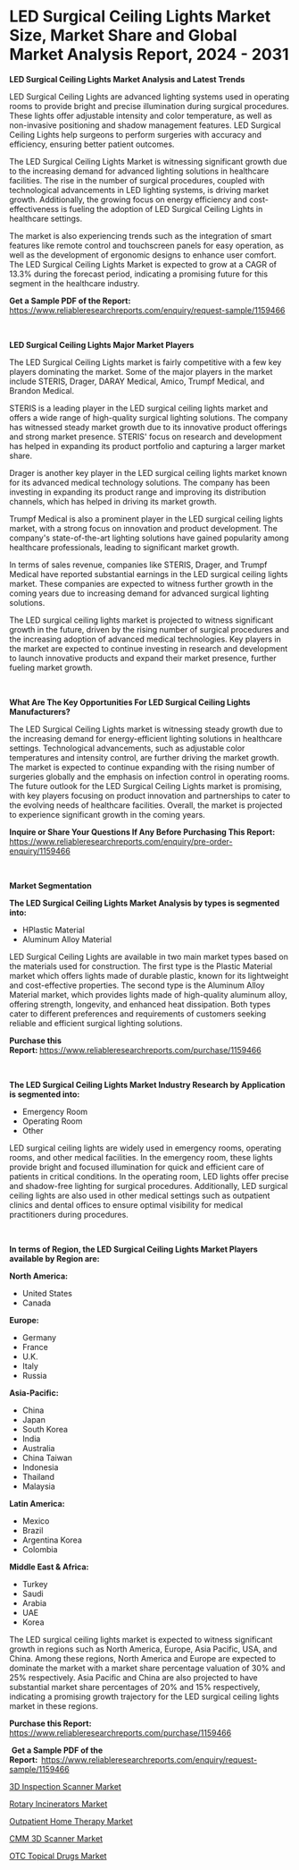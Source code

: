 <p><h1>LED Surgical Ceiling Lights Market Size, Market Share and Global Market Analysis Report, 2024 - 2031</h1></p><p><strong>LED Surgical Ceiling Lights Market Analysis and Latest Trends</strong></p>
<p><p>LED Surgical Ceiling Lights are advanced lighting systems used in operating rooms to provide bright and precise illumination during surgical procedures. These lights offer adjustable intensity and color temperature, as well as non-invasive positioning and shadow management features. LED Surgical Ceiling Lights help surgeons to perform surgeries with accuracy and efficiency, ensuring better patient outcomes.</p><p>The LED Surgical Ceiling Lights Market is witnessing significant growth due to the increasing demand for advanced lighting solutions in healthcare facilities. The rise in the number of surgical procedures, coupled with technological advancements in LED lighting systems, is driving market growth. Additionally, the growing focus on energy efficiency and cost-effectiveness is fueling the adoption of LED Surgical Ceiling Lights in healthcare settings.</p><p>The market is also experiencing trends such as the integration of smart features like remote control and touchscreen panels for easy operation, as well as the development of ergonomic designs to enhance user comfort. The LED Surgical Ceiling Lights Market is expected to grow at a CAGR of 13.3% during the forecast period, indicating a promising future for this segment in the healthcare industry.</p></p>
<p><strong>Get a Sample PDF of the Report:&nbsp;</strong> <a href="https://www.reliableresearchreports.com/enquiry/request-sample/1159466">https://www.reliableresearchreports.com/enquiry/request-sample/1159466</a></p>
<p>&nbsp;</p>
<p><strong>LED Surgical Ceiling Lights Major Market Players</strong></p>
<p><p>The LED Surgical Ceiling Lights market is fairly competitive with a few key players dominating the market. Some of the major players in the market include STERIS, Drager, DARAY Medical, Amico, Trumpf Medical, and Brandon Medical.</p><p>STERIS is a leading player in the LED surgical ceiling lights market and offers a wide range of high-quality surgical lighting solutions. The company has witnessed steady market growth due to its innovative product offerings and strong market presence. STERIS' focus on research and development has helped in expanding its product portfolio and capturing a larger market share.</p><p>Drager is another key player in the LED surgical ceiling lights market known for its advanced medical technology solutions. The company has been investing in expanding its product range and improving its distribution channels, which has helped in driving its market growth.</p><p>Trumpf Medical is also a prominent player in the LED surgical ceiling lights market, with a strong focus on innovation and product development. The company's state-of-the-art lighting solutions have gained popularity among healthcare professionals, leading to significant market growth.</p><p>In terms of sales revenue, companies like STERIS, Drager, and Trumpf Medical have reported substantial earnings in the LED surgical ceiling lights market. These companies are expected to witness further growth in the coming years due to increasing demand for advanced surgical lighting solutions.</p><p>The LED surgical ceiling lights market is projected to witness significant growth in the future, driven by the rising number of surgical procedures and the increasing adoption of advanced medical technologies. Key players in the market are expected to continue investing in research and development to launch innovative products and expand their market presence, further fueling market growth.</p></p>
<p>&nbsp;</p>
<p><strong>What Are The Key Opportunities For LED Surgical Ceiling Lights Manufacturers?</strong></p>
<p><p>The LED Surgical Ceiling Lights market is witnessing steady growth due to the increasing demand for energy-efficient lighting solutions in healthcare settings. Technological advancements, such as adjustable color temperatures and intensity control, are further driving the market growth. The market is expected to continue expanding with the rising number of surgeries globally and the emphasis on infection control in operating rooms. The future outlook for the LED Surgical Ceiling Lights market is promising, with key players focusing on product innovation and partnerships to cater to the evolving needs of healthcare facilities. Overall, the market is projected to experience significant growth in the coming years.</p></p>
<p><strong>Inquire or Share Your Questions If Any Before Purchasing This Report:</strong> <a href="https://www.reliableresearchreports.com/enquiry/pre-order-enquiry/1159466">https://www.reliableresearchreports.com/enquiry/pre-order-enquiry/1159466</a></p>
<p>&nbsp;</p>
<p><strong>Market Segmentation</strong></p>
<p><strong>The LED Surgical Ceiling Lights Market Analysis by types is segmented into:</strong></p>
<p><ul><li>HPlastic Material</li><li>Aluminum Alloy Material</li></ul></p>
<p><p>LED Surgical Ceiling Lights are available in two main market types based on the materials used for construction. The first type is the Plastic Material market which offers lights made of durable plastic, known for its lightweight and cost-effective properties. The second type is the Aluminum Alloy Material market, which provides lights made of high-quality aluminum alloy, offering strength, longevity, and enhanced heat dissipation. Both types cater to different preferences and requirements of customers seeking reliable and efficient surgical lighting solutions.</p></p>
<p><strong>Purchase this Report:&nbsp;</strong><a href="https://www.reliableresearchreports.com/purchase/1159466">https://www.reliableresearchreports.com/purchase/1159466</a></p>
<p>&nbsp;</p>
<p><strong>The LED Surgical Ceiling Lights Market Industry Research by Application is segmented into:</strong></p>
<p><ul><li>Emergency Room</li><li>Operating Room</li><li>Other</li></ul></p>
<p><p>LED surgical ceiling lights are widely used in emergency rooms, operating rooms, and other medical facilities. In the emergency room, these lights provide bright and focused illumination for quick and efficient care of patients in critical conditions. In the operating room, LED lights offer precise and shadow-free lighting for surgical procedures. Additionally, LED surgical ceiling lights are also used in other medical settings such as outpatient clinics and dental offices to ensure optimal visibility for medical practitioners during procedures.</p></p>
<p>&nbsp;</p>
<p><strong>In terms of Region, the LED Surgical Ceiling Lights Market Players available by Region are:</strong></p>
<p>
    <p> <strong> North America: </strong>
        <ul>
            <li>United States</li>
            <li>Canada</li>
        </ul>
        </p> 
    <p> <strong> Europe: </strong>
        <ul>
            <li>Germany</li>
            <li>France</li>
            <li>U.K.</li>
            <li>Italy</li>
            <li>Russia</li>
        </ul>
        </p> 
    <p> <strong> Asia-Pacific: </strong>
        <ul>
            <li>China</li>
            <li>Japan</li>
            <li>South Korea</li>
            <li>India</li>
            <li>Australia</li>
            <li>China Taiwan</li>
            <li>Indonesia</li>
            <li>Thailand</li>
            <li>Malaysia</li>
        </ul>
        </p> 
    <p> <strong> Latin America: </strong>
        <ul>
            <li>Mexico</li>
            <li>Brazil</li>
            <li>Argentina Korea</li>
            <li>Colombia</li>
        </ul>
        </p> 
    <p> <strong> Middle East & Africa: </strong>
        <ul>
            <li>Turkey</li>
            <li>Saudi</li>
            <li>Arabia</li>
            <li>UAE</li>
            <li>Korea</li>
        </ul>
    </p>
    </p>
<p><p>The LED surgical ceiling lights market is expected to witness significant growth in regions such as North America, Europe, Asia Pacific, USA, and China. Among these regions, North America and Europe are expected to dominate the market with a market share percentage valuation of 30% and 25% respectively. Asia Pacific and China are also projected to have substantial market share percentages of 20% and 15% respectively, indicating a promising growth trajectory for the LED surgical ceiling lights market in these regions.</p></p>
<p><strong>Purchase this Report: </strong><a href="https://www.reliableresearchreports.com/purchase/1159466">https://www.reliableresearchreports.com/purchase/1159466</a></p>
<p>&nbsp;<strong>Get a Sample PDF of the Report:&nbsp;&nbsp;</strong><a href="https://www.reliableresearchreports.com/enquiry/request-sample/1159466">https://www.reliableresearchreports.com/enquiry/request-sample/1159466</a></p>
<p><strong></strong></p>
<p><p><a href="https://medium.com/@bricebeahan/3d-inspection-scanner-market-research-report-its-history-and-forecast-2024-to-2031-5e6e97dffda1">3D Inspection Scanner Market</a></p><p><a href="https://medium.com/@bricebeahan/decoding-rotary-incinerators-market-metrics-market-share-trends-and-growth-patterns-9f164f002d9a">Rotary Incinerators Market</a></p><p><a href="https://github.com/fiixsa/Market-Research-Report-List-1/blob/main/outpatient-home-therapy-market.md">Outpatient Home Therapy Market</a></p><p><a href="https://medium.com/@bricebeahan/cmm-3d-scanner-market-size-and-market-trends-complete-industry-overview-2024-to-2031-75752d905f9c">CMM 3D Scanner Market</a></p><p><a href="https://github.com/cecuraprangm/Market-Research-Report-List-1/blob/main/otc-topical-drugs-market.md">OTC Topical Drugs Market</a></p></p>